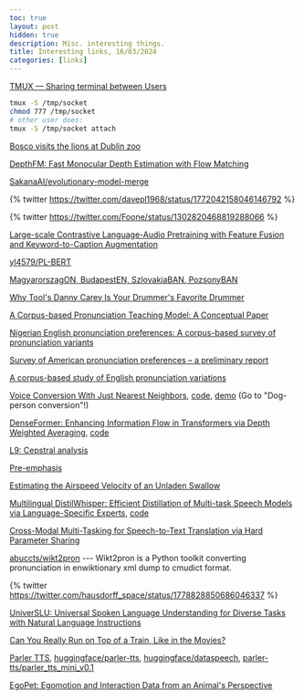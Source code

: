 ```yaml
---
toc: true
layout: post
hidden: true
description: Misc. interesting things.
title: Interesting links, 16/03/2024
categories: [links]
---
```


[TMUX — Sharing terminal between Users](https://micropyramid.medium.com/tmux-sharing-terminal-between-users-84f2e311c64f)

```bash
tmux -S /tmp/socket
chmod 777 /tmp/socket
# other user does:
tmux -S /tmp/socket attach
```

[Bosco visits the lions at Dublin zoo](https://www.youtube.com/watch?v=EJ8XMmFQutQ)

[DepthFM: Fast Monocular Depth Estimation with Flow Matching](https://arxiv.org/abs/2403.13788)

[SakanaAI/evolutionary-model-merge](https://github.com/SakanaAI/evolutionary-model-merge)

{% twitter https://twitter.com/davepl1968/status/1772042158046146792 %}

{% twitter https://twitter.com/Foone/status/1302820468819288066 %}

[Large-scale Contrastive Language-Audio Pretraining with Feature Fusion and Keyword-to-Caption Augmentation](https://arxiv.org/abs/2211.06687)

[yl4579/PL-BERT](https://github.com/yl4579/PL-BERT)

[MagyarorszagON, BudapestEN, SzlovakiaBAN, PozsonyBAN](https://www.reddit.com/r/hungarian/comments/1bip87y/magyarorszagon_budapesten_szlovakiaban_pozsonyban/)

[Why Tool's Danny Carey Is Your Drummer's Favorite Drummer](https://www.youtube.com/watch?v=0ErsWJw28XU)

[A Corpus-based Pronunciation Teaching Model: A Conceptual Paper](https://awej.org/a-corpus-based-pronunciation-teaching-model-a-conceptual-paper/)

[Nigerian English pronunciation preferences: A corpus-based survey of pronunciation variants](https://www.tandfonline.com/doi/full/10.1080/23311983.2022.2061104)

[Survey of American pronunciation preferences – a preliminary report](https://www.phon.ucl.ac.uk/home/wells/shitara.pdf)

[A corpus-based study of English pronunciation variations](https://www.isca-archive.org/interspeech_2011/kim11e_interspeech.html)

[Voice Conversion With Just Nearest Neighbors](https://arxiv.org/abs/2305.18975),
[code](https://github.com/bshall/knn-vc),
[demo](https://bshall.github.io/knn-vc/) (Go to "Dog-person conversion"!)

[DenseFormer: Enhancing Information Flow in Transformers via Depth Weighted Averaging](https://arxiv.org/abs/2402.02622),
[code](https://github.com/epfml/DenseFormer)

[L9: Cepstral analysis](https://people.engr.tamu.edu/rgutier/lectures/sp/l9.pdf)

[Pre-emphasis](https://speechprocessingbook.aalto.fi/Preprocessing/Pre-emphasis.html)

[Estimating the Airspeed Velocity of an Unladen Swallow](http://style.org/unladenswallow/)

[Multilingual DistilWhisper: Efficient Distillation of Multi-task Speech Models via Language-Specific Experts](https://arxiv.org/abs/2311.01070),
[code](https://github.com/naver/multilingual-distilwhisper)

[Cross-Modal Multi-Tasking for Speech-to-Text Translation via Hard Parameter Sharing](https://arxiv.org/abs/2309.15826)

[abuccts/wikt2pron](https://github.com/abuccts/wikt2pron) --- Wikt2pron is a Python toolkit converting pronunciation in enwiktionary xml dump to cmudict format.

{% twitter https://twitter.com/hausdorff_space/status/1778828850686046337 %}

[UniverSLU: Universal Spoken Language Understanding for Diverse Tasks with Natural Language Instructions](https://arxiv.org/abs/2310.02973)

[Can You Really Run on Top of a Train, Like in the Movies?](https://www.wired.com/story/can-you-really-run-on-top-of-a-train/)

[Parler TTS](https://huggingface.co/parler-tts),
[huggingface/parler-tts](https://github.com/huggingface/parler-tts),
[huggingface/dataspeech](https://github.com/huggingface/dataspeech),
[parler-tts/parler_tts_mini_v0.1](https://huggingface.co/parler-tts/parler_tts_mini_v0.1)

[EgoPet: Egomotion and Interaction Data from an Animal's Perspective](https://arxiv.org/abs/2404.09991)


